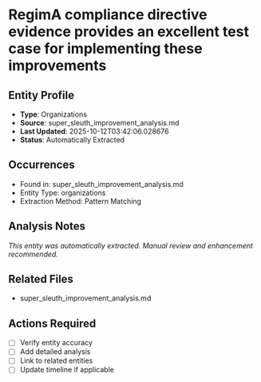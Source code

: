 # RegimA compliance directive evidence provides an excellent test case for implementing these improvements

## Entity Profile
- **Type**: Organizations
- **Source**: super_sleuth_improvement_analysis.md
- **Last Updated**: 2025-10-12T03:42:06.028676
- **Status**: Automatically Extracted

## Occurrences
- Found in: super_sleuth_improvement_analysis.md
- Entity Type: organizations
- Extraction Method: Pattern Matching

## Analysis Notes
*This entity was automatically extracted. Manual review and enhancement recommended.*

## Related Files
- super_sleuth_improvement_analysis.md

## Actions Required
- [ ] Verify entity accuracy
- [ ] Add detailed analysis
- [ ] Link to related entities
- [ ] Update timeline if applicable
